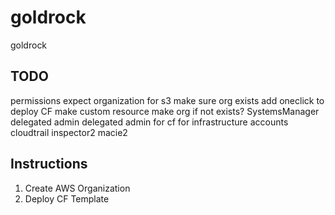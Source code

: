 # goldrock
goldrock


## TODO
permissions expect organization for s3
make sure org exists
add oneclick to deploy CF
make custom resource make org if not exists?
SystemsManager delegated admin
delegated admin for cf for infrastructure accounts
cloudtrail
inspector2
macie2

## Instructions
1) Create AWS Organization
2) Deploy CF Template